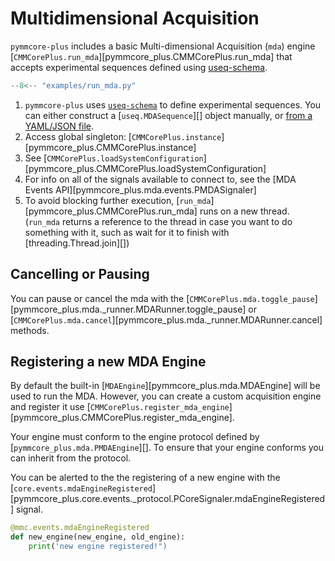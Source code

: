 # Multidimensional Acquisition

`pymmcore-plus` includes a basic  Multi-dimensional Acquisition (`mda`) engine
[`CMMCorePlus.run_mda`][pymmcore_plus.CMMCorePlus.run_mda] that accepts
experimental sequences defined using
[useq-schema](https://github.com/pymmcore-plus/useq-schema).

```python linenums="1" title="run_mda.py"
--8<-- "examples/run_mda.py"
```

<!-- These comments correspond to the (1), (2) annotations in run_mda.py. -->
1. `pymmcore-plus` uses
   [`useq-schema`](https://pymmcore-plus.github.io/useq-schema/) to define
   experimental sequences.  You can either construct a [`useq.MDASequence`][]
   object manually, or
   [from a YAML/JSON file](useq-schema/#serialization-and-deserialization).
2. Access global singleton:
   [`CMMCorePlus.instance`][pymmcore_plus.CMMCorePlus.instance]
3. See
   [`CMMCorePlus.loadSystemConfiguration`][pymmcore_plus.CMMCorePlus.loadSystemConfiguration]
4. For info on all of the signals available to connect to, see the
    [MDA Events API][pymmcore_plus.mda.events.PMDASignaler]
5. To avoid blocking further execution,
    [`run_mda`][pymmcore_plus.CMMCorePlus.run_mda] runs on a new thread.
    (`run_mda` returns a reference to the thread in case you want to do
    something with it, such as wait for it to finish with
    [threading.Thread.join][])

## Cancelling or Pausing

You can pause or cancel the mda with the
[`CMMCorePlus.mda.toggle_pause`][pymmcore_plus.mda._runner.MDARunner.toggle_pause]
or [`CMMCorePlus.mda.cancel`][pymmcore_plus.mda._runner.MDARunner.cancel]
methods.

## Registering a new MDA Engine

By default the built-in [`MDAEngine`][pymmcore_plus.mda.MDAEngine] will be used
to run the MDA. However, you can create a custom acquisition engine and register
it use
[`CMMCorePlus.register_mda_engine`][pymmcore_plus.CMMCorePlus.register_mda_engine].

Your engine must conform to the engine protocol defined by
[`pymmcore_plus.mda.PMDAEngine`][]. To ensure that your engine conforms you can
inherit from the protocol.

You can be alerted to the the registering of a new engine with the
[`core.events.mdaEngineRegistered`][pymmcore_plus.core.events._protocol.PCoreSignaler.mdaEngineRegistered]
signal.

```python
@mmc.events.mdaEngineRegistered
def new_engine(new_engine, old_engine):
    print('new engine registered!")
```
